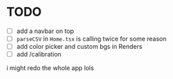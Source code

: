 # TODO
- [ ] add a navbar on top
- [ ] `parseCSV` in `Home.tsx` is calling twice for some reason
- [ ] add color picker and custom bgs in Renders
- [ ] add /calibration

i might redo the whole app lols